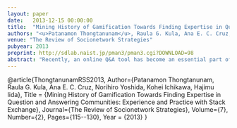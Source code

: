 ```yaml
---
layout: paper
date:   2013-12-15 00:00:00
title:  "Mining History of Gamification Towards Finding Expertise in Question and Answering Communities: Experience and Practice with Stack Exchange"
authors: "<u>Patanamon Thongtanunam</u>, Raula G. Kula, Ana E. C. Cruz, Norihiro Yoshida, Kohei Ichikawa, Hajimu Iida"
venue: "The Review of Socionetwork Strategies"
pubyear: 2013
preprint: http://sdlab.naist.jp/pman3/pman3.cgi?DOWNLOAD=98
abstract: "Recently, an online Q&A tool has become an essential part of individual communities and organizations of experts on specific topics. Using the answers to questions about specific topics will help such communities work more efficiently in their fields. Currently, Q&A online communities are adopting gamification to engage users by granting awards to successful users. In this paper, we investigate how to mine award achievement histories to find expertise. We propose the use of sequence analysis and clustering techniques. Specifically, we study the history of Stack Exchange, a large Q&A community that employs gamification. To the best of our knowledge, this is the first study of using award achievement history to find expertise in Q&A communities."
---
```

@article{ThongtanunamRSS2013,
	Author={Patanamon Thongtanunam, Raula G. Kula, Ana E. C. Cruz, Norihiro Yoshida, Kohei Ichikawa, Hajimu Iida},
	Title = {Mining History of Gamification Towards Finding Expertise in Question and Answering Communities: Experience and Practice with Stack Exchange},
	Journal={The Review of Socionetwork Strategies},
	Volume={7},
	Number={2},
	Pages={115--130},
	Year = {2013}
}